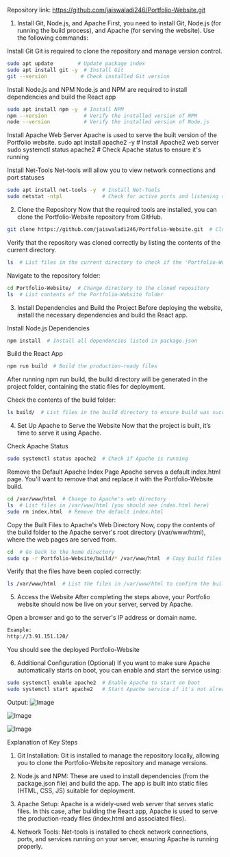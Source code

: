 Repository link: https://github.com/jaiswaladi246/Portfolio-Website.git



1. Install Git, Node.js, and Apache
First, you need to install Git, Node.js (for running the build process), and Apache (for serving the website). Use the following commands:

Install Git
Git is required to clone the repository and manage version control.
```bash
sudo apt update        # Update package index
sudo apt install git -y  # Install Git
git --version           # Check installed Git version
```


Install Node.js and NPM
Node.js and NPM are required to install dependencies and build the React app
```bash
sudo apt install npm -y  # Install NPM
npm --version            # Verify the installed version of NPM
node --version           # Verify the installed version of Node.js
```


Install Apache Web Server
Apache is used to serve the built version of the Portfolio website.
sudo apt install apache2 -y  # Install Apache2 web server
sudo systemctl status apache2  # Check Apache status to ensure it's running

Install Net-Tools
Net-tools will allow you to view network connections and port statuses
```bash
sudo apt install net-tools -y  # Install Net-Tools
sudo netstat -ntpl             # Check for active ports and listening services
```


2. Clone the Repository
Now that the required tools are installed, you can clone the Portfolio-Website repository from GitHub.
```bash
git clone https://github.com/jaiswaladi246/Portfolio-Website.git  # Clone the repository
```


Verify that the repository was cloned correctly by listing the contents of the current directory.
```bash
ls  # List files in the current directory to check if the 'Portfolio-Website' folder exists
```


Navigate to the repository folder:
```bash
cd Portfolio-Website/  # Change directory to the cloned repository
ls  # List contents of the Portfolio-Website folder
```


3. Install Dependencies and Build the Project
Before deploying the website, install the necessary dependencies and build the React app.

Install Node.js Dependencies
```bash
npm install  # Install all dependencies listed in package.json
```

Build the React App
```bash
npm run build  # Build the production-ready files
```


After running npm run build, the build directory will be generated in the project folder, containing the static files for deployment.

Check the contents of the build folder:
```bash
ls build/  # List files in the build directory to ensure build was successful
```

4. Set Up Apache to Serve the Website
Now that the project is built, it’s time to serve it using Apache.

Check Apache Status
```bash
sudo systemctl status apache2  # Check if Apache is running
```

Remove the Default Apache Index Page
Apache serves a default index.html page. You'll want to remove that and replace it with the Portfolio-Website build.
```bash
cd /var/www/html  # Change to Apache's web directory
ls  # List files in /var/www/html (you should see index.html here)
sudo rm index.html  # Remove the default index.html
```

Copy the Built Files to Apache's Web Directory
Now, copy the contents of the build folder to the Apache server's root directory (/var/www/html), where the web pages are served from.
```bash
cd  # Go back to the home directory
sudo cp -r Portfolio-Website/build/* /var/www/html  # Copy build files to /var/www/html
```


Verify that the files have been copied correctly:
```bash
ls /var/www/html  # List the files in /var/www/html to confirm the build files are there
```


5. Access the Website
After completing the steps above, your Portfolio website should now be live on your server, served by Apache.

Open a browser and go to the server's IP address or domain name.

```bash
Example:
http://3.91.151.120/
```
You should see the deployed Portfolio-Website


6. Additional Configuration (Optional)
If you want to make sure Apache automatically starts on boot, you can enable and start the service using:
```bash
sudo systemctl enable apache2  # Enable Apache to start on boot
sudo systemctl start apache2   # Start Apache service if it's not already running
```

Output:
![Image](https://github.com/user-attachments/assets/3bedb9d7-c1ea-406e-bdef-04192a9725bc)

![Image](https://github.com/user-attachments/assets/bbb0a779-7568-410d-a913-9d1568e8f4bf)

![Image](https://github.com/user-attachments/assets/fdd9e2c6-d555-4ab2-bfd6-bb925a33a6a9)







Explanation of Key Steps
1. Git Installation: Git is installed to manage the repository locally, allowing you to clone the Portfolio-Website repository and manage versions.

2. Node.js and NPM: These are used to install dependencies (from the package.json file) and build the app. The app is built into static files (HTML, CSS, JS) suitable for deployment.

3. Apache Setup: Apache is a widely-used web server that serves static files. In this case, after building the React app, Apache is used to serve the production-ready files (index.html and associated files).

4. Network Tools: Net-tools is installed to check network connections, ports, and services running on your server, ensuring Apache is running properly.

